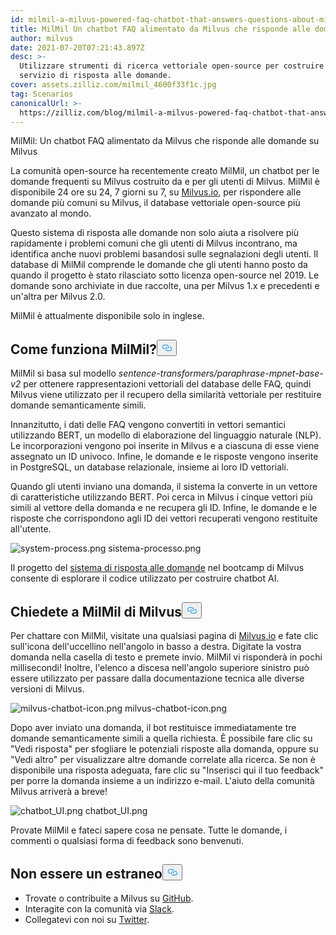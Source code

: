 ```yaml
---
id: milmil-a-milvus-powered-faq-chatbot-that-answers-questions-about-milvus.md
title: MilMil Un chatbot FAQ alimentato da Milvus che risponde alle domande su Milvus
author: milvus
date: 2021-07-20T07:21:43.897Z
desc: >-
  Utilizzare strumenti di ricerca vettoriale open-source per costruire un
  servizio di risposta alle domande.
cover: assets.zilliz.com/milmil_4600f33f1c.jpg
tag: Scenarios
canonicalUrl: >-
  https://zilliz.com/blog/milmil-a-milvus-powered-faq-chatbot-that-answers-questions-about-milvus
---
```

<custom-h1>MilMil: Un chatbot FAQ alimentato da Milvus che risponde alle domande su Milvus</custom-h1><p>La comunità open-source ha recentemente creato MilMil, un chatbot per le domande frequenti su Milvus costruito da e per gli utenti di Milvus. MilMil è disponibile 24 ore su 24, 7 giorni su 7, su <a href="https://milvus.io/">Milvus.io</a>, per rispondere alle domande più comuni su Milvus, il database vettoriale open-source più avanzato al mondo.</p>
<p>Questo sistema di risposta alle domande non solo aiuta a risolvere più rapidamente i problemi comuni che gli utenti di Milvus incontrano, ma identifica anche nuovi problemi basandosi sulle segnalazioni degli utenti. Il database di MilMil comprende le domande che gli utenti hanno posto da quando il progetto è stato rilasciato sotto licenza open-source nel 2019. Le domande sono archiviate in due raccolte, una per Milvus 1.x e precedenti e un'altra per Milvus 2.0.</p>
<p>MilMil è attualmente disponibile solo in inglese.</p>
<h2 id="How-does-MilMil-work" class="common-anchor-header">Come funziona MilMil?<button data-href="#How-does-MilMil-work" class="anchor-icon" translate="no">
      <svg translate="no"
        aria-hidden="true"
        focusable="false"
        height="20"
        version="1.1"
        viewBox="0 0 16 16"
        width="16"
      >
        <path
          fill="#0092E4"
          fill-rule="evenodd"
          d="M4 9h1v1H4c-1.5 0-3-1.69-3-3.5S2.55 3 4 3h4c1.45 0 3 1.69 3 3.5 0 1.41-.91 2.72-2 3.25V8.59c.58-.45 1-1.27 1-2.09C10 5.22 8.98 4 8 4H4c-.98 0-2 1.22-2 2.5S3 9 4 9zm9-3h-1v1h1c1 0 2 1.22 2 2.5S13.98 12 13 12H9c-.98 0-2-1.22-2-2.5 0-.83.42-1.64 1-2.09V6.25c-1.09.53-2 1.84-2 3.25C6 11.31 7.55 13 9 13h4c1.45 0 3-1.69 3-3.5S14.5 6 13 6z"
        ></path>
      </svg>
    </button></h2><p>MilMil si basa sul modello <em>sentence-transformers/paraphrase-mpnet-base-v2</em> per ottenere rappresentazioni vettoriali del database delle FAQ, quindi Milvus viene utilizzato per il recupero della similarità vettoriale per restituire domande semanticamente simili.</p>
<p>Innanzitutto, i dati delle FAQ vengono convertiti in vettori semantici utilizzando BERT, un modello di elaborazione del linguaggio naturale (NLP). Le incorporazioni vengono poi inserite in Milvus e a ciascuna di esse viene assegnato un ID univoco. Infine, le domande e le risposte vengono inserite in PostgreSQL, un database relazionale, insieme ai loro ID vettoriali.</p>
<p>Quando gli utenti inviano una domanda, il sistema la converte in un vettore di caratteristiche utilizzando BERT. Poi cerca in Milvus i cinque vettori più simili al vettore della domanda e ne recupera gli ID. Infine, le domande e le risposte che corrispondono agli ID dei vettori recuperati vengono restituite all'utente.</p>
<p>
  
   <span class="img-wrapper"> <img translate="no" src="https://assets.zilliz.com/system_process_dca67a80a6.png" alt="system-process.png" class="doc-image" id="system-process.png" />
   </span> <span class="img-wrapper"> <span>sistema-processo.png</span> </span></p>
<p>Il progetto del <a href="https://github.com/milvus-io/bootcamp/tree/master/solutions/question_answering_system">sistema di risposta alle domande</a> nel bootcamp di Milvus consente di esplorare il codice utilizzato per costruire chatbot AI.</p>
<h2 id="Ask-MilMil-about-Milvus" class="common-anchor-header">Chiedete a MilMil di Milvus<button data-href="#Ask-MilMil-about-Milvus" class="anchor-icon" translate="no">
      <svg translate="no"
        aria-hidden="true"
        focusable="false"
        height="20"
        version="1.1"
        viewBox="0 0 16 16"
        width="16"
      >
        <path
          fill="#0092E4"
          fill-rule="evenodd"
          d="M4 9h1v1H4c-1.5 0-3-1.69-3-3.5S2.55 3 4 3h4c1.45 0 3 1.69 3 3.5 0 1.41-.91 2.72-2 3.25V8.59c.58-.45 1-1.27 1-2.09C10 5.22 8.98 4 8 4H4c-.98 0-2 1.22-2 2.5S3 9 4 9zm9-3h-1v1h1c1 0 2 1.22 2 2.5S13.98 12 13 12H9c-.98 0-2-1.22-2-2.5 0-.83.42-1.64 1-2.09V6.25c-1.09.53-2 1.84-2 3.25C6 11.31 7.55 13 9 13h4c1.45 0 3-1.69 3-3.5S14.5 6 13 6z"
        ></path>
      </svg>
    </button></h2><p>Per chattare con MilMil, visitate una qualsiasi pagina di <a href="https://milvus.io/">Milvus.io</a> e fate clic sull'icona dell'uccellino nell'angolo in basso a destra. Digitate la vostra domanda nella casella di testo e premete invio. MilMil vi risponderà in pochi millisecondi! Inoltre, l'elenco a discesa nell'angolo superiore sinistro può essere utilizzato per passare dalla documentazione tecnica alle diverse versioni di Milvus.</p>
<p>
  
   <span class="img-wrapper"> <img translate="no" src="https://assets.zilliz.com/milvus_chatbot_icon_f3c25708ca.png" alt="milvus-chatbot-icon.png" class="doc-image" id="milvus-chatbot-icon.png" />
   </span> <span class="img-wrapper"> <span>milvus-chatbot-icon.png</span> </span></p>
<p>Dopo aver inviato una domanda, il bot restituisce immediatamente tre domande semanticamente simili a quella richiesta. È possibile fare clic su "Vedi risposta" per sfogliare le potenziali risposte alla domanda, oppure su "Vedi altro" per visualizzare altre domande correlate alla ricerca. Se non è disponibile una risposta adeguata, fare clic su "Inserisci qui il tuo feedback" per porre la domanda insieme a un indirizzo e-mail. L'aiuto della comunità Milvus arriverà a breve!</p>
<p>
  
   <span class="img-wrapper"> <img translate="no" src="https://assets.zilliz.com/chatbot_UI_0f4a7655d4.png" alt="chatbot_UI.png" class="doc-image" id="chatbot_ui.png" />
   </span> <span class="img-wrapper"> <span>chatbot_UI.png</span> </span></p>
<p>Provate MilMil e fateci sapere cosa ne pensate. Tutte le domande, i commenti o qualsiasi forma di feedback sono benvenuti.</p>
<h2 id="Dont-be-a-stranger" class="common-anchor-header">Non essere un estraneo<button data-href="#Dont-be-a-stranger" class="anchor-icon" translate="no">
      <svg translate="no"
        aria-hidden="true"
        focusable="false"
        height="20"
        version="1.1"
        viewBox="0 0 16 16"
        width="16"
      >
        <path
          fill="#0092E4"
          fill-rule="evenodd"
          d="M4 9h1v1H4c-1.5 0-3-1.69-3-3.5S2.55 3 4 3h4c1.45 0 3 1.69 3 3.5 0 1.41-.91 2.72-2 3.25V8.59c.58-.45 1-1.27 1-2.09C10 5.22 8.98 4 8 4H4c-.98 0-2 1.22-2 2.5S3 9 4 9zm9-3h-1v1h1c1 0 2 1.22 2 2.5S13.98 12 13 12H9c-.98 0-2-1.22-2-2.5 0-.83.42-1.64 1-2.09V6.25c-1.09.53-2 1.84-2 3.25C6 11.31 7.55 13 9 13h4c1.45 0 3-1.69 3-3.5S14.5 6 13 6z"
        ></path>
      </svg>
    </button></h2><ul>
<li>Trovate o contribuite a Milvus su <a href="https://github.com/milvus-io/milvus/">GitHub</a>.</li>
<li>Interagite con la comunità via <a href="https://join.slack.com/t/milvusio/shared_invite/zt-e0u4qu3k-bI2GDNys3ZqX1YCJ9OM~GQ">Slack</a>.</li>
<li>Collegatevi con noi su <a href="https://twitter.com/milvusio">Twitter</a>.</li>
</ul>
